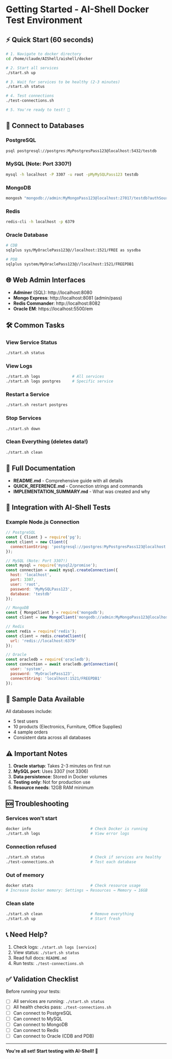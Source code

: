 # Getting Started - AI-Shell Docker Test Environment

## ⚡ Quick Start (60 seconds)

```bash
# 1. Navigate to docker directory
cd /home/claude/AIShell/aishell/docker

# 2. Start all services
./start.sh up

# 3. Wait for services to be healthy (2-3 minutes)
./start.sh status

# 4. Test connections
./test-connections.sh

# 5. You're ready to test! 🎉
```

## 🔌 Connect to Databases

### PostgreSQL
```bash
psql postgresql://postgres:MyPostgresPass123@localhost:5432/testdb
```

### MySQL (Note: Port 3307!)
```bash
mysql -h localhost -P 3307 -u root -pMyMySQLPass123 testdb
```

### MongoDB
```bash
mongosh "mongodb://admin:MyMongoPass123@localhost:27017/testdb?authSource=admin"
```

### Redis
```bash
redis-cli -h localhost -p 6379
```

### Oracle Database
```bash
# CDB
sqlplus sys/MyOraclePass123@//localhost:1521/FREE as sysdba

# PDB
sqlplus system/MyOraclePass123@//localhost:1521/FREEPDB1
```

## 🌐 Web Admin Interfaces

- **Adminer** (SQL): http://localhost:8080
- **Mongo Express**: http://localhost:8081 (admin/pass)
- **Redis Commander**: http://localhost:8082
- **Oracle EM**: https://localhost:5500/em

## 🛠️ Common Tasks

### View Service Status
```bash
./start.sh status
```

### View Logs
```bash
./start.sh logs              # All services
./start.sh logs postgres     # Specific service
```

### Restart a Service
```bash
./start.sh restart postgres
```

### Stop Services
```bash
./start.sh down
```

### Clean Everything (deletes data!)
```bash
./start.sh clean
```

## 📖 Full Documentation

- **README.md** - Comprehensive guide with all details
- **QUICK_REFERENCE.md** - Connection strings and commands
- **IMPLEMENTATION_SUMMARY.md** - What was created and why

## 🎯 Integration with AI-Shell Tests

### Example Node.js Connection
```javascript
// PostgreSQL
const { Client } = require('pg');
const client = new Client({
  connectionString: 'postgresql://postgres:MyPostgresPass123@localhost:5432/testdb'
});

// MySQL (Note: Port 3307!)
const mysql = require('mysql2/promise');
const connection = await mysql.createConnection({
  host: 'localhost',
  port: 3307,
  user: 'root',
  password: 'MyMySQLPass123',
  database: 'testdb'
});

// MongoDB
const { MongoClient } = require('mongodb');
const client = new MongoClient('mongodb://admin:MyMongoPass123@localhost:27017/testdb?authSource=admin');

// Redis
const redis = require('redis');
const client = redis.createClient({
  url: 'redis://localhost:6379'
});

// Oracle
const oracledb = require('oracledb');
const connection = await oracledb.getConnection({
  user: 'system',
  password: 'MyOraclePass123',
  connectString: 'localhost:1521/FREEPDB1'
});
```

## 🧪 Sample Data Available

All databases include:
- 5 test users
- 10 products (Electronics, Furniture, Office Supplies)
- 4 sample orders
- Consistent data across all databases

## ⚠️ Important Notes

1. **Oracle startup**: Takes 2-3 minutes on first run
2. **MySQL port**: Uses 3307 (not 3306)
3. **Data persistence**: Stored in Docker volumes
4. **Testing only**: Not for production use
5. **Resource needs**: 12GB RAM minimum

## 🆘 Troubleshooting

### Services won't start
```bash
docker info                          # Check Docker is running
./start.sh logs                      # View error logs
```

### Connection refused
```bash
./start.sh status                    # Check if services are healthy
./test-connections.sh                # Test each database
```

### Out of memory
```bash
docker stats                         # Check resource usage
# Increase Docker memory: Settings → Resources → Memory → 16GB
```

### Clean slate
```bash
./start.sh clean                     # Remove everything
./start.sh up                        # Start fresh
```

## 📞 Need Help?

1. Check logs: `./start.sh logs [service]`
2. View status: `./start.sh status`
3. Read full docs: `README.md`
4. Run tests: `./test-connections.sh`

## ✅ Validation Checklist

Before running your tests:

- [ ] All services are running: `./start.sh status`
- [ ] All health checks pass: `./test-connections.sh`
- [ ] Can connect to PostgreSQL
- [ ] Can connect to MySQL
- [ ] Can connect to MongoDB
- [ ] Can connect to Redis
- [ ] Can connect to Oracle (CDB and PDB)

---

**You're all set! Start testing with AI-Shell! 🚀**
